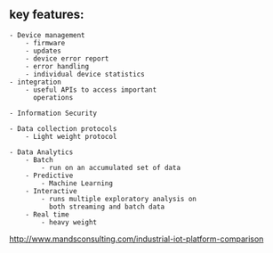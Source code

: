 ## key features:
    - Device management 
        - firmware
        - updates
        - device error report
        - error handling
        - individual device statistics
    - integration
        - useful APIs to access important
          operations

    - Information Security

    - Data collection protocols
        - Light weight protocol

    - Data Analytics
        - Batch
            - run on an accumulated set of data
        - Predictive
            - Machine Learning
        - Interactive
            - runs multiple exploratory analysis on
              both streaming and batch data
        - Real time
            - heavy weight
http://www.mandsconsulting.com/industrial-iot-platform-comparison

    
    
